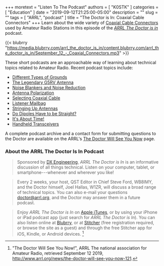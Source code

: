 +++
moretext = "Listen To The Podcast"
authors = [ "K0STK" ]
categories = [ "Education" ]
date = "2019-09-12T21:25:00-05:00"
description = ""
slug = ""
tags = [ "ARRL", "podcast" ]
title = "The Doctor is In: Coaxial Cable Connectors"
+++
Learn about the wide variety of 
[Coaxial Cable Connectors](https://www.blubrry.com/arrl_the_doctor_is_in/48129642/coaxial-cable-connectors/)
used by Amateur Radio Stations
in this episode of the
[*ARRL The Doctor is in*](http://www.arrl.org/doctor/) podcast. 

<!--more-->

{{< blubrry "https://media.blubrry.com/arrl_the_doctor_is_in/content.blubrry.com/arrl_the_doctor_is_in/September_12_-_Coaxial_Connectors.mp3" >}}

These short podcasts are an approachable way of learning about technical
topics related to Amateur Radio. Recent podcast topics include:

* [Different Types of Grounds](https://www.blubrry.com/arrl_the_doctor_is_in/48129641/different-types-of-grounds/)
* [The Legendary G5RV Antenna](https://www.blubrry.com/arrl_the_doctor_is_in/47377481/the-legendary-g5rv-antenna/)
* [Noise Blankers and Noise Reduction](https://www.blubrry.com/arrl_the_doctor_is_in/47377480/noise-blankers-and-noise-reduction/)
* [Antenna Polarization](https://www.blubrry.com/arrl_the_doctor_is_in/45250206/antenna-polarization/)
* [Selecting Coaxial Cable](https://www.blubrry.com/arrl_the_doctor_is_in/45250204/selecting-coaxial-cable/)
* [Listener Mailbag](https://www.blubrry.com/arrl_the_doctor_is_in/44472068/arrls-the-doctor-is-in-listener-mailbag/)
* [Stringing Up Antennas](https://www.blubrry.com/arrl_the_doctor_is_in/44471836/arrls-the-doctor-is-in-stringing-up-antennas/)
* [Do Dipoles Have to be Straight?](https://www.blubrry.com/arrl_the_doctor_is_in/43836735/do-dipoles-have-to-be-straight/)
* [It's About Time!](https://www.blubrry.com/arrl_the_doctor_is_in/43815792/its-about-time/)
* [Handheld Transceivers](https://www.blubrry.com/arrl_the_doctor_is_in/42685410/handheld-transceivers/)

A complete podcast archive and a contact form for submitting questions
to the Doctor are available on the ARRL's
[The Doctor Will See You Now](http://www.arrl.org/doctor) page.

### About the ARRL The Doctor Is In Podcast

>Sponsored by [DX Engineering](http://www.dxengineering.com/),
*ARRL The Doctor is In* is an informative discussion of all things
technical. Listen on your computer, tablet, or smartphone---whenever and
wherever you like!

>Every 2 weeks, your host, QST Editor in Chief Steve Ford, WB8IMY, and the
Doctor himself, Joel Hallas, W1ZR, will discuss a broad range of technical
topics. You can also e-mail your questions
[doctor@arrl.org](mailto:doctor@arrl.org),
and the Doctor may answer them in a future podcast.

>Enjoy
*ARRL The Doctor is In* on
[Apple iTunes](https://itunes.apple.com/us/podcast/arrl-the-doctor-is-in/id1096749595?mt=2()),
or by using your iPhone or iPad podcast app (just search for
*ARRL The Doctor is In*). You can also listen online at
[Blubrry](https://www.blubrry.com/arrl_the_doctor_is_in/),
or at
[Stitcher](https://www.stitcher.com/)
(free registration required, or browse the site as a guest) and through
the free Stitcher app for iOS, Kindle, or Android devices. [^1]

[^1]: "The Doctor Will See You Now!", ARRL The national association for Amateur Radio, retrieved September 12 2019, http://www.arrl.org/news/the-doctor-will-see-you-now-121.
